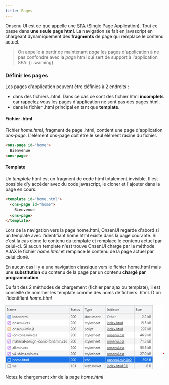 ```yaml
---
title: Pages
---
```


Onsenu UI est ce que appelle une [SPA](../progressive-web-app/single-page-application) (Single Page Application). Tout ce passe dans **une seule page html**. La navigation se fait en javascript en chargeant dynamiquement des **fragments** de page qui remplace le contenu actuel.

>On appelle à partir de maintenant *page* les pages d'application à ne pas confondre avec la *page* html qui sert de support à l'application SPA.
{: .warning}

### Définir les pages

Les pages d'application peuvent être définies à 2 endroits :
- dans des fichiers .html. Dans ce cas ce sont des fichier html **incomplets** car rappelez vous les pages d'application ne sont pas des pages html.
- dans le fichier .html principal en tant que **template**.


#### Fichier .html

Fichier *home.html*, fragment de page .html, contient une page d'application *ons-page*. L'élément ons-page doit être le seul élément racine du fichier.

```html
<ons-page id="home">
  Bienvenue
<ons-page>
```

#### Template

Un *template* html est un fragment de code html totalement invisible. Il est possible d'y accéder avec du code javascript, le cloner et l'ajouter dans la page en cours.

```html
<template id="home.html">
  <ons-page id="home">
    Bienvenue
  <ons-page>
</template>
```

Lors de la navigation vers la page home.html, OnsenUI regarde d'abord si un template avec l'identifiant home.html existe dans la page courante. Si c'est la cas clone le contenu du template et remplace le contenu actuel par celui-ci. Si aucun template n'est trouve OnsenUI charge par la méthode AJAX le fichier *home.html* et remplace le contenu de la page actuel par celui cloné.

En aucun cas il y a une navigation classique vers le fichier home.html mais une **substitution** du contenu de la page par un contenu **chargé par programmation**.

Du fait des 2 méthodes de chargement (fichier par ajax ou template), il est conseillé de nommer les template comme des noms de fichiers .html. D'où l'identifiant *home.html*

![Navigation](xhr.png)

Notez le chargement xhr de la page *home.html*
